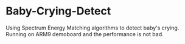 # Baby-Crying-Detect
Using Spectrum Energy Matching algorithms to detect baby's crying. Running on ARM9 demoboard and the performance is not bad.
